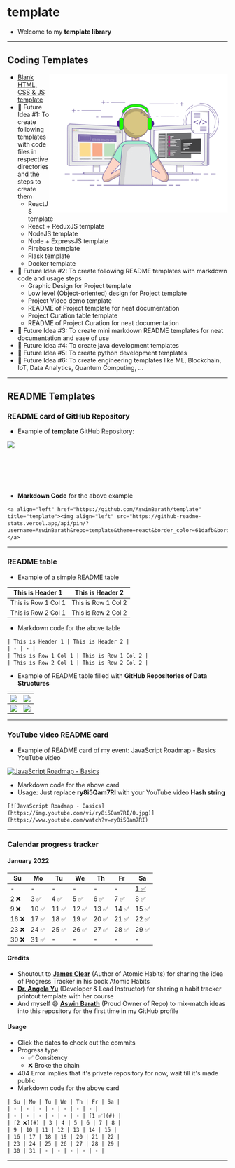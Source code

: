 # template

- Welcome to my **template library**

---

## **Coding Templates**

<img align="right" alt="GIF" src="https://github.com/AswinBarath/AswinBarath/blob/master/coding.gif?raw=true" width="408" height="318" />

- [Blank HTML, CSS & JS template](./Blank-HTML-CSS-JS-template)
- 🔮 Future Idea #1: To create following templates with code files in respective directories and the steps to create them
    - ReactJS template
    - React + ReduxJS template
    - NodeJS template
    - Node + ExpressJS template
    - Firebase template
    - Flask template
    - Docker template
- 🔮 Future Idea #2: To create following README templates with markdown code and usage steps
    - Graphic Design for Project template
    - Low level (Object-oriented) design for Project template
    - Project Video demo template
    - README of Project template for neat documentation
    - Project Curation table template
    - README of Project Curation for neat documentation
- 🔮 Future Idea #3: To create mini markdown README templates for neat documentation and ease of use
- 🔮 Future Idea #4: To create java development templates
- 🔮 Future Idea #5: To create python development templates
- 🔮 Future Idea #6: To create engineering templates like ML, Blockchain, IoT, Data Analytics, Quantum Computing, ...

---

## **README Templates**

### **README card of GitHub Repository**

- Example of **template** GitHub Repository:

<a align="left" href="https://github.com/AswinBarath/template" title="template"><img align="left" src="https://github-readme-stats.vercel.app/api/pin/?username=AswinBarath&repo=template&theme=react&border_color=61dafb&border_radius=10"></a>

<br>
<br>
<br>
<br>
<br>
<br>

- **Markdown Code** for the above example

```
<a align="left" href="https://github.com/AswinBarath/template" title="template"><img align="left" src="https://github-readme-stats.vercel.app/api/pin/?username=AswinBarath&repo=template&theme=react&border_color=61dafb&border_radius=10"></a>
```

---

### **README table**

- Example of a simple README table

| This is Header 1 | This is Header 2 |
| - | - |
| This is Row 1 Col 1 | This is Row 1 Col 2 |
| This is Row 2 Col 1 | This is Row 2 Col 2 |

- Markdown code for the above table

```
| This is Header 1 | This is Header 2 |
| - | - |
| This is Row 1 Col 1 | This is Row 1 Col 2 |
| This is Row 2 Col 1 | This is Row 2 Col 2 |
```

- Example of README table filled with **GitHub Repositories of Data Structures**

| <a align="left" href="https://github.com/AswinBarath/Arrays" title="Arrays"><img align="left" src="https://github-readme-stats.vercel.app/api/pin/?username=AswinBarath&repo=Arrays&theme=react&border_color=61dafb&border_radius=10"></a> | <a align="right" href="https://github.com/AswinBarath/HashMaps" title="HashMaps"><img align="right" src="https://github-readme-stats.vercel.app/api/pin/?username=AswinBarath&repo=HashMaps&theme=react&border_color=61dafb&border_radius=10"></a> |
| - | - |
| <a align="left" href="https://github.com/AswinBarath/Linked-lists" title="Linked-lists"><img align="left" src="https://github-readme-stats.vercel.app/api/pin/?username=AswinBarath&repo=Linked-lists&theme=react&border_color=61dafb&border_radius=10"></a> | <a align="right" href="https://github.com/AswinBarath/Stacks" title="Stacks"><img align="right" src="https://github-readme-stats.vercel.app/api/pin/?username=AswinBarath&repo=Stacks&theme=react&border_color=61dafb&border_radius=10"></a> |

---

### **YouTube video README card**

- Example of README card of my event: JavaScript Roadmap - Basics YouTube video 

[![JavaScript Roadmap - Basics](https://img.youtube.com/vi/ry8i5Qam7RI/0.jpg)](https://www.youtube.com/watch?v=ry8i5Qam7RI)

- Markdown code for the above card
- Usage: Just replace **ry8i5Qam7RI** with your YouTube video **Hash string**

```
[![JavaScript Roadmap - Basics](https://img.youtube.com/vi/ry8i5Qam7RI/0.jpg)](https://www.youtube.com/watch?v=ry8i5Qam7RI)
```

---

### Calendar progress tracker

#### January 2022

| Su | Mo | Tu | We | Th | Fr | Sa |
| - | - | - | - | - | - | - |
| - | - | - | - | - | - | [1 ✅](https://github.com/AswinBarath/Secure-Programming/commits?author=AswinBarath&since=2022-01-01&until=2022-01-02) |
| 2 ❌ | 3 ✅ | 4 ✅ | 5 ✅ | 6 ✅ | 7 ✅ | 8 ✅ |
| 9 ❌ | 10 ✅ | 11 ✅ | 12 ✅ | 13 ✅ | 14 ✅ | 15 ✅ |
| 16 ❌ | 17 ✅ | 18 ✅ | 19 ✅ | 20 ✅ | 21 ✅ | 22 ✅ |
| 23 ❌ | 24 ✅ | 25 ✅ | 26 ✅ | 27 ✅ | 28 ✅ | 29 ✅ |
| 30 ❌ | 31 ✅ | - | - | - | - | - |

#### Credits

- Shoutout to **[James Clear](https://twitter.com/JamesClear)** (Author of Atomic Habits) for sharing the idea of Progress Tracker in his book Atomic Habits
- **[Dr. Angela Yu](https://www.udemy.com/user/4b4368a3-b5c8-4529-aa65-2056ec31f37e/)** (Developer & Lead Instructor) for sharing a habit tracker printout template with her course
- And myself 😅 **[Aswin Barath](https://github.com/AswinBarath)** (Proud Owner of Repo) to mix-match ideas into this repository for the first time in my GitHub profile

#### Usage

- Click the dates to check out the commits
- Progress type:
    - ✅ Consitency
    - ❌ Broke the chain
- 404 Error implies that it's private repository for now, wait till it's made public
- Markdown code for the above card
```
| Su | Mo | Tu | We | Th | Fr | Sa |
| - | - | - | - | - | - | - |
| - | - | - | - | - | - | [1 ✅](#) |
| [2 ❌](#) | 3 | 4 | 5 | 6 | 7 | 8 |
| 9 | 10 | 11 | 12 | 13 | 14 | 15 |
| 16 | 17 | 18 | 19 | 20 | 21 | 22 |
| 23 | 24 | 25 | 26 | 27 | 28 | 29 |
| 30 | 31 | - | - | - | - | - |
```

---
